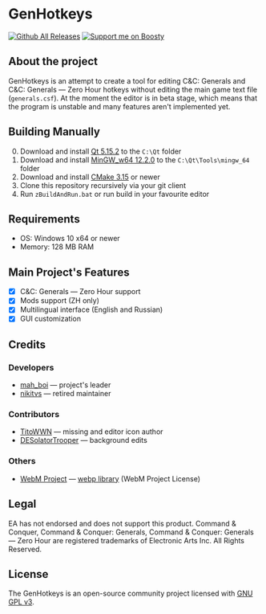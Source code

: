 # GenHotkeys

[![Github All Releases](https://img.shields.io/github/downloads/MahBoiDeveloper/GenHotkeys/total.svg)](https://github.com/MahBoiDeveloper/GenHotkeys/releases) [![Support me on Boosty](https://img.shields.io/badge/boosty-50₽/month-green.svg?logo=boosty)](https://boosty.to/mah_boi)

## About the project
GenHotkeys is an attempt to create a tool for editing C&C: Generals and C&C: Generals — Zero Hour hotkeys without editing the main game text file (`generals.csf`). At the moment the editor is in beta stage, which means that the program is unstable and many features aren't implemented yet.

## Building Manually
0. Download and install [Qt 5.15.2](https://www.qt.io/offline-installers) to the `C:\Qt` folder
1. Download and install [MinGW_w64 12.2.0](https://github.com/brechtsanders/winlibs_mingw/releases/download/12.2.0-14.0.6-10.0.0-ucrt-r2/winlibs-x86_64-posix-seh-gcc-12.2.0-mingw-w64ucrt-10.0.0-r2.7z) to the `C:\Qt\Tools\mingw_64` folder
2. Download and install [CMake 3.15](https://cmake.org/download/) or newer
3. Clone this repository recursively via your git client
4. Run `zBuildAndRun.bat` or run build in your favourite editor

## Requirements
* OS: Windows 10 x64 or newer
* Memory: 128 MB RAM

## Main Project's Features
* [x] C&C: Generals — Zero Hour support
* [x] Mods support (ZH only)
* [x] Multilingual interface (English and Russian)
* [x] GUI customization

## Credits
### Developers
* [mah_boi](https://github.com/MahBoiDeveloper) — project's leader
* [nikitvs](https://github.com/nikitvs) — retired maintainer
### Contributors
* [TitoWWN](https://vk.com/artcandc20) — missing and editor icon author
* [DESolatorTrooper](https://www.moddb.com/members/deso3latortro0per/addons) — background edits
### Others
* [WebM Project](https://github.com/webmproject) — [webp library](https://github.com/webmproject/libwebp) (WebM Project License)

## Legal 
EA has not endorsed and does not support this product. Command & Conquer, Command & Conquer: Generals, Command & Conquer: Generals — Zero Hour are registered trademarks of Electronic Arts Inc. All Rights Reserved.

## License
The GenHotkeys is an open-source community project licensed with [GNU GPL v3](https://github.com/MahBoiDeveloper/GZHHotkeysEditor/blob/main/LICENSE).
